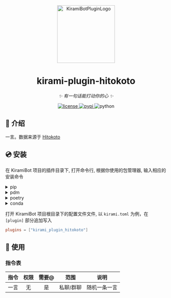 <div align="center">
  <a href="#"><img src="https://kiramibot.dev/img/logo.svg" width="180" height="180" alt="KiramiBotPluginLogo"></a>
</div>

<div align="center">

# kirami-plugin-hitokoto

_✨ 有一句话能打动你的心 ✨_

<a href="./LICENSE">
    <img src="https://img.shields.io/github/license/owner/kirami-plugin-hitokoto.svg" alt="license">
</a>
<a href="https://pypi.python.org/pypi/kirami-plugin-hitokoto">
    <img src="https://img.shields.io/pypi/v/kirami-plugin-hitokoto.svg" alt="pypi">
</a>
<img src="https://img.shields.io/badge/python-3.10+-blue.svg" alt="python">

</div>

## 📖 介绍

一言。数据来源于 [Hitokoto](https://hitokoto.cn/)

## 💿 安装

在 KiramiBot 项目的插件目录下, 打开命令行, 根据你使用的包管理器, 输入相应的安装命令

<details>
<summary>pip</summary>
  
```bash
pip install kirami-plugin-hitokoto
```
</details>
<details>
<summary>pdm</summary>

```bash
pdm add kirami-plugin-hitokoto
```
</details>
<details>
<summary>poetry</summary>

```bash
poetry add kirami-plugin-hitokoto
```
</details>
<details>
<summary>conda</summary>

```bash
conda install kirami-plugin-hitokoto
```
</details>

打开 KiramiBot 项目根目录下的配置文件文件, 以 `kirami.toml` 为例，在 `[plugin]` 部分追加写入
```toml
plugins = ["kirami_plugin_hitokoto"]
```

## 🎉 使用
### 指令表
| 指令 | 权限 | 需要@ | 范围 | 说明 |
|:-----:|:----:|:----:|:----:|:----:|
| 一言 | 无 | 是 | 私聊/群聊 | 随机一条一言 |
